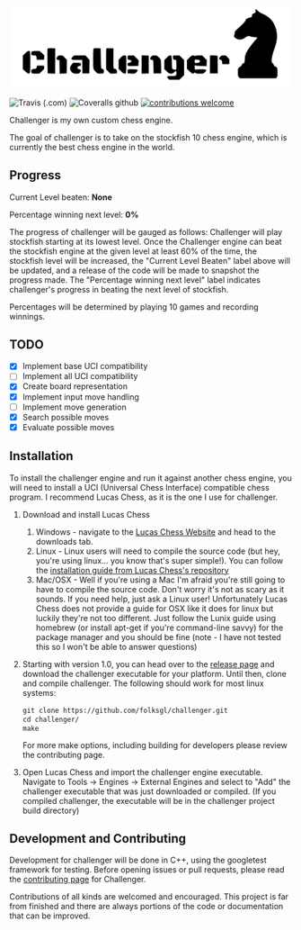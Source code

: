 
![](.github/IMG/challenger.svg)

![Travis (.com)](https://img.shields.io/travis/com/folksgl/challenger.svg)
![Coveralls github](https://img.shields.io/coveralls/github/folksgl/challenger.svg)
[![contributions welcome](https://img.shields.io/badge/contributions-welcome-brightgreen.svg?style=flat)](https://github.com/dwyl/esta/issues)

Challenger is my own custom chess engine.

The goal of challenger is to take on the stockfish 10 chess engine, which is currently the best chess engine in the world.

## Progress

Current Level beaten: **None**

Percentage winning next level: **0%**
 
The progress of challenger will be gauged as follows: Challenger will play stockfish starting at its lowest level. Once the Challenger engine can beat the stockfish engine at the given level at least 60% of the time, the stockfish level will be increased, the "Current Level Beaten" label above will be updated, and a release of the code will be made to snapshot the progress made.
The "Percentage winning next level" label indicates challenger's progress in beating the next level of stockfish.

Percentages will be determined by playing 10 games and recording winnings.

## TODO
- [x] Implement base UCI compatibility
- [ ] Implement all UCI compatibility
- [x] Create board representation
- [x] Implement input move handling
- [ ] Implement move generation
- [x] Search possible moves
- [x] Evaluate possible moves

## Installation

To install the challenger engine and run it against another chess engine, you will need to install a UCI (Universal Chess Interface) compatible chess program. I recommend Lucas Chess, as it is the one I use for challenger.

1) Download and install Lucas Chess
   1. Windows - navigate to the [Lucas Chess Website](https://lucaschess.pythonanywhere.com/index.html) and head to the downloads tab.
   2. Linux - Linux users will need to compile the source code (but hey, you're using linux... you know that's super simple!). You can follow the [installation guide from Lucas Chess's repository](https://github.com/lukasmonk/lucaschess/blob/master/Linux/LinuxInstallation.md)
   3. Mac/OSX - Well if you're using a Mac I'm afraid you're still going to have to compile the source code. Don't worry it's not as scary as it sounds. If you need help, just ask a Linux user! Unfortunately Lucas Chess does not provide a guide for OSX like it does for linux but luckily they're not too different. Just follow the Lunix guide using homebrew (or install apt-get if you're command-line savvy) for the package manager and you should be fine (note - I have not tested this so I won't be able to answer questions)
2) Starting with version 1.0, you can head over to the [release page](https://github.com/folksgl/challenger/releases) and download the challenger executable for your platform. Until then, clone and compile challenger. The following should work for most linux systems:
   ```
   git clone https://github.com/folksgl/challenger.git
   cd challenger/
   make
   ```
   For more make options, including building for developers please review the contributing page.
   
3) Open Lucas Chess and import the challenger engine executable. Navigate to Tools -> Engines -> External Engines and select to "Add" the challenger executable that was just downloaded or compiled. (If you compiled challenger, the executable will be in the challenger project build directory)

## Development and Contributing
Development for challenger will be done in C++, using the googletest framework for testing. Before opening issues or pull requests, please read the [contributing page](https://github.com/folksgl/challenger/blob/master/.github/CONTRIBUTING.md) for Challenger.

Contributions of all kinds are welcomed and encouraged. This project is far from finished and there are always portions of the code or documentation that can be improved.
